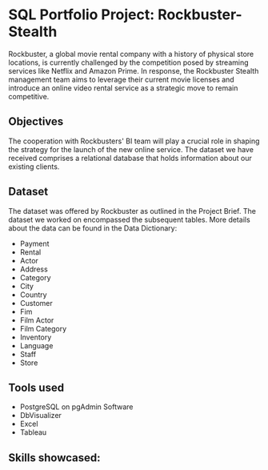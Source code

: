 # SQL Portfolio Project: Rockbuster-Stealth
Rockbuster, a global movie rental company with a history of physical store locations, is currently challenged by the competition posed by streaming services like Netflix and Amazon Prime. In response, the Rockbuster Stealth management team aims to leverage their current movie licenses and introduce an online video rental service as a strategic move to remain competitive.

## Objectives
The cooperation with Rockbusters' BI team will play a crucial role in shaping the strategy for the launch of the new online service. The dataset we have received comprises a relational database that holds information about our existing clients.

## Dataset
The dataset was offered by Rockbuster as outlined in the Project Brief. The dataset we worked on encompassed the subsequent tables. More details about the data can be found in the Data Dictionary:
+ Payment
+ Rental
+ Actor
+ Address
+ Category
+ City
+ Country
+ Customer
+ Fim
+ Film Actor
+ Film Category
+ Inventory
+ Language
+ Staff
+ Store

## Tools used
+ PostgreSQL on pgAdmin Software
+ DbVisualizer
+ Excel
+ Tableau

## Skills showcased:

